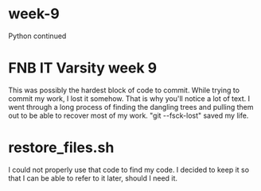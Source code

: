 # week-9
Python continued 
# FNB IT Varsity week 9
This was possibly the hardest block of code to commit. 
While trying to commit my work, I lost it somehow.
That is why you'll notice a lot of text.
I went through a long process of finding the dangling trees and pulling them out to be able to recover most of my work.
"git --fsck-lost" saved my life.

# restore_files.sh 
I could not properly use that code to find my code.
I decided to keep it so that I can be able to refer to it later, should I need it. 
